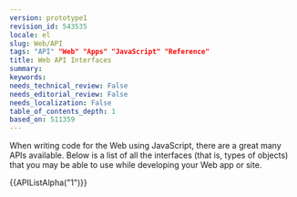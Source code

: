```yaml
---
version: prototype1
revision_id: 543535
locale: el
slug: Web/API
tags: "API" "Web" "Apps" "JavaScript" "Reference"
title: Web API Interfaces
summary: 
keywords: 
needs_technical_review: False
needs_editorial_review: False
needs_localization: False
table_of_contents_depth: 1
based_on: 511359
---
```

<p>When writing code for the Web using JavaScript, there are a great many APIs available. Below is a list of all the interfaces (that is, types of objects) that you may be able to use while developing your Web app or site.</p>
<div>
 {{APIListAlpha("1")}}</div>

